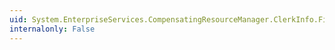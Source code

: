 ```yaml
---
uid: System.EnterpriseServices.CompensatingResourceManager.ClerkInfo.Finalize
internalonly: False
---
```

